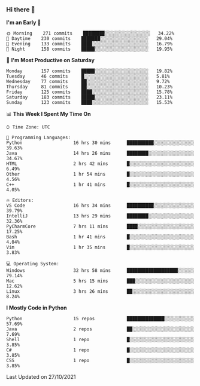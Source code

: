 ### Hi there 👋

<!--START_SECTION:waka-->
**I'm an Early 🐤** 

```text
🌞 Morning    271 commits    ████████░░░░░░░░░░░░░░░░░   34.22% 
🌆 Daytime    230 commits    ███████░░░░░░░░░░░░░░░░░░   29.04% 
🌃 Evening    133 commits    ████░░░░░░░░░░░░░░░░░░░░░   16.79% 
🌙 Night      158 commits    █████░░░░░░░░░░░░░░░░░░░░   19.95%

```
📅 **I'm Most Productive on Saturday** 

```text
Monday       157 commits    █████░░░░░░░░░░░░░░░░░░░░   19.82% 
Tuesday      46 commits     █░░░░░░░░░░░░░░░░░░░░░░░░   5.81% 
Wednesday    77 commits     ██░░░░░░░░░░░░░░░░░░░░░░░   9.72% 
Thursday     81 commits     ██░░░░░░░░░░░░░░░░░░░░░░░   10.23% 
Friday       125 commits    ████░░░░░░░░░░░░░░░░░░░░░   15.78% 
Saturday     183 commits    █████░░░░░░░░░░░░░░░░░░░░   23.11% 
Sunday       123 commits    ████░░░░░░░░░░░░░░░░░░░░░   15.53%

```


📊 **This Week I Spent My Time On** 

```text
⌚︎ Time Zone: UTC

💬 Programming Languages: 
Python                   16 hrs 30 mins      ██████████░░░░░░░░░░░░░░░   39.63% 
Java                     14 hrs 26 mins      ████████░░░░░░░░░░░░░░░░░   34.67% 
HTML                     2 hrs 42 mins       █░░░░░░░░░░░░░░░░░░░░░░░░   6.49% 
Other                    1 hr 54 mins        █░░░░░░░░░░░░░░░░░░░░░░░░   4.56% 
C++                      1 hr 41 mins        █░░░░░░░░░░░░░░░░░░░░░░░░   4.05%

🔥 Editors: 
VS Code                  16 hrs 34 mins      ██████████░░░░░░░░░░░░░░░   39.79% 
IntelliJ                 13 hrs 29 mins      ████████░░░░░░░░░░░░░░░░░   32.36% 
PyCharmCore              7 hrs 11 mins       ████░░░░░░░░░░░░░░░░░░░░░   17.25% 
Bash                     1 hr 41 mins        █░░░░░░░░░░░░░░░░░░░░░░░░   4.04% 
Vim                      1 hr 35 mins        █░░░░░░░░░░░░░░░░░░░░░░░░   3.83%

💻 Operating System: 
Windows                  32 hrs 58 mins      ███████████████████░░░░░░   79.14% 
Mac                      5 hrs 15 mins       ███░░░░░░░░░░░░░░░░░░░░░░   12.62% 
Linux                    3 hrs 26 mins       ██░░░░░░░░░░░░░░░░░░░░░░░   8.24%

```

**I Mostly Code in Python** 

```text
Python                   15 repos            ██████████████░░░░░░░░░░░   57.69% 
Java                     2 repos             ██░░░░░░░░░░░░░░░░░░░░░░░   7.69% 
Shell                    1 repo              █░░░░░░░░░░░░░░░░░░░░░░░░   3.85% 
C#                       1 repo              █░░░░░░░░░░░░░░░░░░░░░░░░   3.85% 
CSS                      1 repo              █░░░░░░░░░░░░░░░░░░░░░░░░   3.85%

```



 Last Updated on 27/10/2021
<!--END_SECTION:waka-->

<!--
**e1630m/e1630m** is a ✨ _special_ ✨ repository because its `README.md` (this file) appears on your GitHub profile.

Here are some ideas to get you started:

- 🔭 I’m currently working on ...
- 🌱 I’m currently learning ...
- 👯 I’m looking to collaborate on ...
- 🤔 I’m looking for help with ...
- 💬 Ask me about ...
- 📫 How to reach me: ...
- 😄 Pronouns: ...
- ⚡ Fun fact: ...
-->
